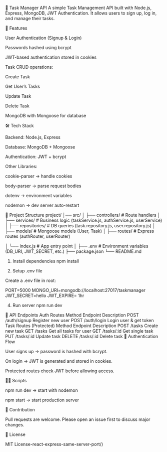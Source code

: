 📝 Task Manager API
A simple Task Management API built with Node.js, Express, MongoDB, JWT Authentication.
It allows users to sign up, log in, and manage their tasks.

🚀 Features

User Authentication (Signup & Login)

Passwords hashed using bcrypt

JWT-based authentication stored in cookies

Task CRUD operations:

Create Task

Get User’s Tasks

Update Task

Delete Task

MongoDB with Mongoose for database

🛠 Tech Stack

Backend: Node.js, Express

Database: MongoDB + Mongoose

Authentication: JWT + bcrypt

Other Libraries:

cookie-parser → handle cookies

body-parser → parse request bodies

dotenv → environment variables

nodemon → dev server auto-restart

📂 Project Structure
project/
│── src/
│   ├── controllers/       # Route handlers
│   ├── services/          # Business logic (taskService.js, authService.js, userService)
│   ├── repositories/      # DB queries (task.repository.js, user.repository.js)
│   ├── models/            # Mongoose models (User, Task)
│   ├── routes/            # Express routes (authRouter, userRouter)

│   └── index.js           # App entry point
│
├── .env                   # Environment variables (DB_URI, JWT_SECRET, etc.)
├── package.json
└── README.md



1. Install dependencies
npm install

2. Setup .env file

Create a .env file in root:

PORT=5000
MONGO_URI=mongodb://localhost:27017/taskmanager
JWT_SECRET=hello
JWT_EXPIRE= 1hr

4. Run server
npm run dev

📌 API Endpoints
Auth Routes
Method	Endpoint	Description
POST	/auth/signup	Register new user
POST	/auth/login	Login user & get token
Task Routes (Protected)
Method	Endpoint	Description
POST	/tasks	Create new task
GET	/tasks	Get all tasks for user
GET	/tasks/:id	Get single task
PUT	/tasks/:id	Update task
DELETE	/tasks/:id	Delete task
🔐 Authentication Flow

User signs up → password is hashed with bcrypt.

On login → JWT is generated and stored in cookies.

Protected routes check JWT before allowing access.

🧑‍💻 Scripts

npm run dev → start with nodemon

npm start → start production server

🤝 Contribution

Pull requests are welcome. Please open an issue first to discuss major changes.

📜 License

MIT License-react-express-same-server-port/)


